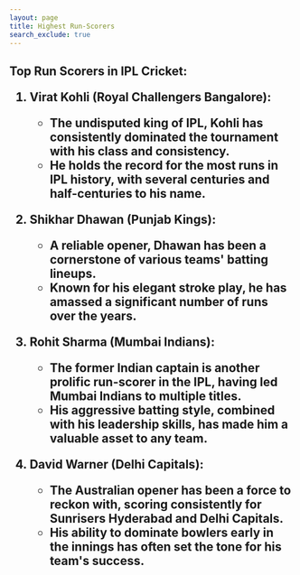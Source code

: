 ```yaml
---
layout: page 
title: Highest Run-Scorers
search_exclude: true
---
```


<h2>Top Run Scorers in IPL Cricket:

1. Virat Kohli (Royal Challengers Bangalore): 
   * The undisputed king of IPL, Kohli has consistently dominated the tournament with his class and consistency. 
   * He holds the record for the most runs in IPL history, with several centuries and half-centuries to his name. 

2. Shikhar Dhawan (Punjab Kings):
   * A reliable opener, Dhawan has been a cornerstone of various teams' batting lineups. 
   * Known for his elegant stroke play, he has amassed a significant number of runs over the years. 

3. Rohit Sharma (Mumbai Indians):
   * The former Indian captain is another prolific run-scorer in the IPL, having led Mumbai Indians to multiple titles. 
   * His aggressive batting style, combined with his leadership skills, has made him a valuable asset to any team.

4. David Warner (Delhi Capitals):
   * The Australian opener has been a force to reckon with, scoring consistently for Sunrisers Hyderabad and Delhi Capitals. 
   * His ability to dominate bowlers early in the innings has often set the tone for his team's success. </h2>

